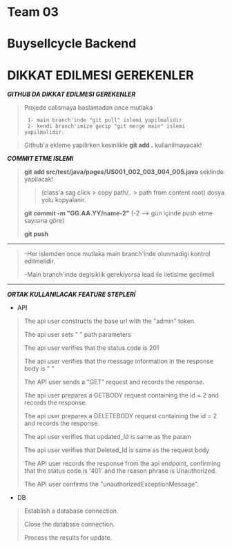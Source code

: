 # Team 03
# Buysellcycle Backend

# DIKKAT EDILMESI GEREKENLER


***GITHUB DA DIKKAT EDILMESI GEREKENLER***
> Projede calismaya baslamadan once mutlaka
>
>      1- main branch'inde "git pull" islemi yapilmalidir
>      2- kendi branch'imize gecip "git merge main" islemi yapilmalidir.

> Github'a ekleme yapilirken kesinlikle **git add .** kullanilmayacak!

***COMMIT ETME ISLEMI***
> **git add src/test/java/pages/US001_002_003_004_005.java** seklinde yapilacak!
>> (class'a sag click > copy path/.. > path from content root) dosya yolu kopyalanir.
>
> **git commit -m "GG.AA.YY/name-2"** (-2 --> gün içinde push etme sayısına göre)
>
> **git push**

***
> -Her islemden once mutlaka main branch'inde olunmadigi kontrol edilmelidir.
>
> -Main branch'inde degisiklik gerekiyorsa lead ile iletisime gecilmeli
***

***ORTAK KULLANILACAK FEATURE STEPLERİ***

- API
> The api user constructs the base url with the "admin" token.  
>
> The api user sets " " path parameters
> 
> The api user verifies that the status code is 201
> 
> The api user verifies that the message information in the response body is " "
> 
> The API user sends a "GET" request and records the response.
> 
> The api user prepares a GETBODY request containing the id = 2 and records the response.
> 
> The api user prepares a DELETEBODY request containing the id = 2 and records the response.
> 
> The api user verifies that updated_Id is same as the param <id>
> 
> The api user verifies that Deleted_Id is same as the request body <id>
> 
> The API user records the response from the api endpoint, confirming that the status code is '401' and the reason phrase is Unauthorized.
> 
> The API user confirms the "unauthorizedExceptionMessage".

- DB
> Establish a database connection.
> 
> Close the database connection.
> 
> Process the results for update.
> 
>
> 
>